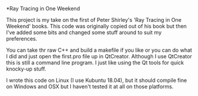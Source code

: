 *Ray Tracing in One Weekend

This project is my take on the first of Peter Shirley's 'Ray Tracing in One Weekend' books. This code was originally copied out of his book but then I've added some bits and changed some stuff around to suit my preferences.

You can take thr raw C++ and build a makefile if you like or you can do what I did and just open the first.pro file up in QtCreator. Although I use QtCreator this is still a command line program. I just like using the Qt tools for quick knocky-up stuff.

I wrote this code on Linux (I use Kubuntu 18.04), but it should compile fine on Windows and OSX but I haven't tested it at all on those platforms.
